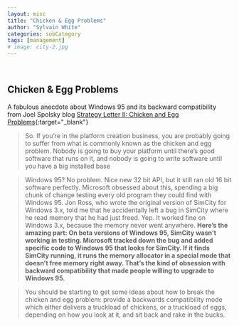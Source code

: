 ```yaml
---
layout: misc
title: "Chicken & Egg Problems"
author: "Sylvain White"
categories: subCategory
tags: [management]
# image: city-2.jpg
---
```

<br/>

## Chicken & Egg Problems

A fabulous anecdote about Windows 95 and its backward compatibility from Joel Spolsky blog [Strategy Letter II: Chicken and Egg Problems](https://www.joelonsoftware.com/2000/05/24/strategy-letter-ii-chicken-and-egg-problems/){:target="_blank"}

> So. If you’re in the platform creation business, you are probably going to suffer from what is commonly known as the chicken and egg problem. Nobody is going to buy your platform until there’s good software that runs on it, and nobody is going to write software until you have a big installed base

> Windows 95? No problem. Nice new 32 bit API, but it still ran old 16 bit software perfectly. Microsoft obsessed about this, spending a big chunk of change testing every old program they could find with Windows 95. Jon Ross, who wrote the original version of SimCity for Windows 3.x, told me that he accidentally left a bug in SimCity where he read memory that he had just freed. Yep. It worked fine on Windows 3.x, because the memory never went anywhere. **Here’s the amazing part: On beta versions of Windows 95, SimCity wasn’t working in testing. Microsoft tracked down the bug and added specific code to Windows 95 that looks for SimCity. If it finds SimCity running, it runs the memory allocator in a special mode that doesn’t free memory right away. That’s the kind of obsession with backward compatibility that made people willing to upgrade to Windows 95.**

> You should be starting to get some ideas about how to break the chicken and egg problem: provide a backwards compatibility mode which either delivers a truckload of chickens, or a truckload of eggs, depending on how you look at it, and sit back and rake in the bucks.